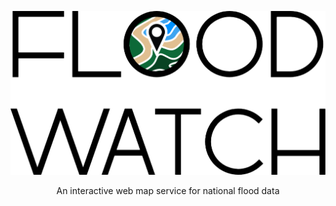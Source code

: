 
![FloodWatch logo](images\floodwatchlogo.png "FloodWatch Logo")

<div align=center>
An interactive web map service for national flood data
</div>
